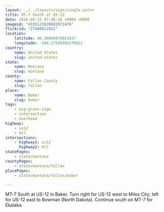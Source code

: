```yaml
---
layout: ../../layouts/sign/single.astro
title: MT-7 South at US-12
date: 2016-05-15 07:48:16 +0000 +0000
imageid: "4335123020682072470"
flickrid: "27480011921"
location:
    latitude: 46.36800474923437
    longitude: -104.27540302276611
country:
    name: United States
    slug: united-states
state:
    name: Montana
    slug: montana
county:
    name: Fallon County
    slug: fallon
place:
    name: Baker
    slug: baker
tags:
    - big-green-sign
    - intersection
    - overhead
highway:
    - us12
    - mt7
intersections:
    - highway1: us12
      highway2: mt7
statePages:
    - state/montana
countyPages:
    - state/montana/fallon
placePages:
    - state/montana/fallon/baker

---
```

MT-7 South at US-12 in Baker.  Turn right for US-12 west to Miles City; left for US-12 east to Bowman (North Dakota).  Continue south on MT-7 for Ekalaka.